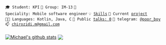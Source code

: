 <code>🎓 Student: KPI</code>
<code>🎪 Group: IM-13</code>
<code>👷 Speciality: Mobile software engineer</code>
<code>💡 [Skills](https://github.com/michigang1/skills-kotlin-version/tree/mine/SKILLS.md)</code>
<code>🧻 Current [project](https://github.com/michigang1/michat)</code><br>
<code>🧑‍💻 Languages: Kotlin, Java, C</code>
<code>📢 Public [talks: 0](TALKS.md)</code>
<code>💬 telegram: [@poor_boy](https://telegram.me/poor_boy)</code>
<code>📫 [chirozidi.m@gmail.com](mailto:chirozidi.m@gmail.com)</code>
####
<a href="https://github.com/anuraghazra/github-readme-stats"><img align="center" src="https://github-readme-stats.vercel.app/api?username=michigang1&show_icons=true&include_all_commits=true&theme=shades-of-purple_border=false" alt="Michael's github stats" /></a> <a href="https://github.com/anuraghazra/github-readme-stats"><img align="center" src="https://github-readme-stats.vercel.app/api/top-langs/?username=michigang1&layout=compact&theme=shades-of-purple_border=false" /></a> 
